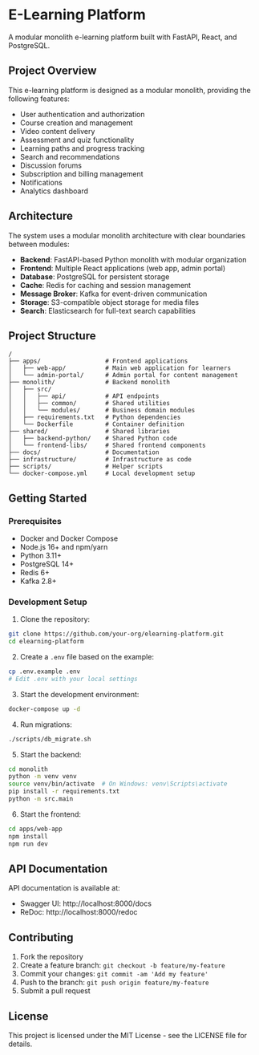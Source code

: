 # E-Learning Platform

A modular monolith e-learning platform built with FastAPI, React, and PostgreSQL.

## Project Overview

This e-learning platform is designed as a modular monolith, providing the following features:

- User authentication and authorization
- Course creation and management
- Video content delivery
- Assessment and quiz functionality
- Learning paths and progress tracking
- Search and recommendations
- Discussion forums
- Subscription and billing management
- Notifications
- Analytics dashboard

## Architecture

The system uses a modular monolith architecture with clear boundaries between modules:

- **Backend**: FastAPI-based Python monolith with modular organization
- **Frontend**: Multiple React applications (web app, admin portal)
- **Database**: PostgreSQL for persistent storage
- **Cache**: Redis for caching and session management
- **Message Broker**: Kafka for event-driven communication
- **Storage**: S3-compatible object storage for media files
- **Search**: Elasticsearch for full-text search capabilities

## Project Structure

```
/
├── apps/                  # Frontend applications
│   ├── web-app/           # Main web application for learners
│   └── admin-portal/      # Admin portal for content management
├── monolith/              # Backend monolith
│   ├── src/
│   │   ├── api/           # API endpoints
│   │   ├── common/        # Shared utilities
│   │   └── modules/       # Business domain modules
│   ├── requirements.txt   # Python dependencies
│   └── Dockerfile         # Container definition
├── shared/                # Shared libraries
│   ├── backend-python/    # Shared Python code
│   └── frontend-libs/     # Shared frontend components
├── docs/                  # Documentation
├── infrastructure/        # Infrastructure as code
├── scripts/               # Helper scripts
└── docker-compose.yml     # Local development setup
```

## Getting Started

### Prerequisites

- Docker and Docker Compose
- Node.js 16+ and npm/yarn
- Python 3.11+
- PostgreSQL 14+
- Redis 6+
- Kafka 2.8+

### Development Setup

1. Clone the repository:

```bash
git clone https://github.com/your-org/elearning-platform.git
cd elearning-platform
```

2. Create a `.env` file based on the example:

```bash
cp .env.example .env
# Edit .env with your local settings
```

3. Start the development environment:

```bash
docker-compose up -d
```

4. Run migrations:

```bash
./scripts/db_migrate.sh
```

5. Start the backend:

```bash
cd monolith
python -m venv venv
source venv/bin/activate  # On Windows: venv\Scripts\activate
pip install -r requirements.txt
python -m src.main
```

6. Start the frontend:

```bash
cd apps/web-app
npm install
npm run dev
```

## API Documentation

API documentation is available at:
- Swagger UI: http://localhost:8000/docs
- ReDoc: http://localhost:8000/redoc

## Contributing

1. Fork the repository
2. Create a feature branch: `git checkout -b feature/my-feature`
3. Commit your changes: `git commit -am 'Add my feature'`
4. Push to the branch: `git push origin feature/my-feature`
5. Submit a pull request

## License

This project is licensed under the MIT License - see the LICENSE file for details.
